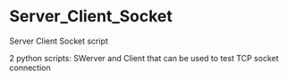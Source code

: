 # Server_Client_Socket
Server Client Socket script

2 python scripts:  SWerver and Client that can be used to test TCP socket connection

